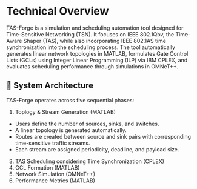 # Technical Overview
TAS-Forge is a simulation and scheduling automation tool designed for Time-Sensitive Networking (TSN). It focuses on IEEE 802.1Qbv, the Time-Aware Shaper (TAS), while also incorporating IEEE 802.1AS time synchronization into the scheduling process. The tool automatically generates linear network topologies in MATLAB, formulates Gate Control Lists (GCLs) using Integer Linear Programming (ILP) via IBM CPLEX, and evaluates scheduling performance through simulations in OMNeT++.

## 🧩 System Architecture
TAS-Forge operates across five sequential phases:

1. Toplogy & Stream Generation (MATLAB)
  - Users define the number of sources, sinks, and switches.
  - A linear topology is generated automatically.
  - Routes are created between source and sink pairs with corresponding time-sensitive traffic streams.
  - Each stream are assigned periodicity, deadline, and payload size.
  
3. TAS Scheduling considering Time Synchronization (CPLEX)
4. GCL Formation (MATLAB)
5. Network Simulation (OMNeT++)
6. Performance Metrics (MATLAB) 
